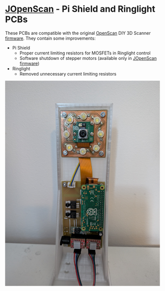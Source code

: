 # [JOpenScan](https://github.com/petrvlasak/jopenscan?tab=readme-ov-file#jopenscan) - Pi Shield and Ringlight PCBs

These PCBs are compatible with the original [OpenScan](https://openscan.eu/) DIY 3D Scanner [firmware](https://openscan-org.github.io/OpenScan-Doc/firmware/setup/). They contain some improvements:

- Pi Shield
  - Proper current limiting resistors for MOSFETs in Ringlight control
  - Software shutdown of stepper motors (available only in [JOpenScan firmware](https://github.com/petrvlasak/jopenscan))
- Ringlight
  - Removed unnecessary current limiting resistors

![](assets/images/photo.jpg)

